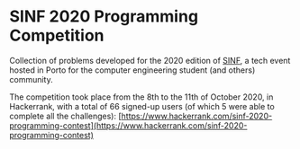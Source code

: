 # SINF 2020 Programming Competition

Collection of problems developed for the 2020 edition of [SINF](https://www.sinf.pt/), a tech event hosted in Porto for the computer engineering student (and others) community.

The competition took place from the 8th to the 11th of October 2020, in Hackerrank, with a total of 66 signed-up users (of which 5 were able to complete all the challenges): [https://www.hackerrank.com/sinf-2020-programming-contest](https://www.hackerrank.com/sinf-2020-programming-contest)
